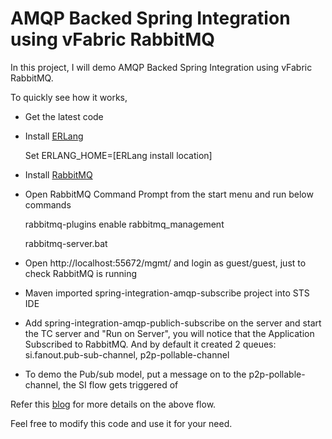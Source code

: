 AMQP Backed Spring Integration using vFabric RabbitMQ 
=====================================================

In this project, I will demo AMQP Backed Spring Integration using vFabric RabbitMQ. 

To quickly see how it works,

* Get the latest code
* Install [ERLang](http://www.erlang.org/download/otp_win32_R15B02.exe)

	Set ERLANG_HOME=[ERLang install location]

* Install [RabbitMQ](http://www.rabbitmq.com/releases/rabbitmq-server/v2.8.7/rabbitmq-server-2.8.7.exe) 
* Open RabbitMQ Command Prompt from the start menu and run below commands

	rabbitmq-plugins enable rabbitmq_management

	rabbitmq-server.bat

* Open http://localhost:55672/mgmt/ and login as guest/guest, just to check RabbitMQ is running
* Maven imported spring-integration-amqp-subscribe project into STS IDE 
* Add spring-integration-amqp-publich-subscribe on the server and start the TC server and "Run on Server", you will notice that the Application Subscribed to RabbitMQ. And by default it created 2 queues: si.fanout.pub-sub-channel, p2p-pollable-channel
* To demo the Pub/sub model, put a message on to the p2p-pollable-channel, the SI flow gets triggered of

Refer this [blog](http://krishnasblog.com/2012/10/10/publish-subscribe-with-vfabric-rabbitmq-and-spring-integration-using-spring-amqp/) for more details on the above flow.

Feel free to modify this code and use it for your need. 

